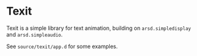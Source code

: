 # Texit
Texit is a simple library for text animation, building on `arsd.simpledisplay` and `arsd.simpleaudio`.

See `source/texit/app.d` for some examples.